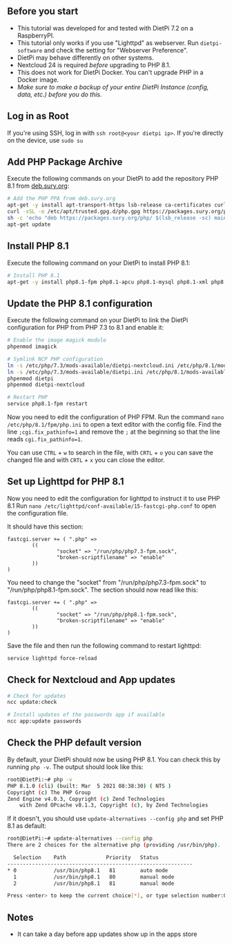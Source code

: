 ## Before you start
- This tutorial was developed for and tested with DietPi 7.2 on a RaspberryPI.
- This tutorial only works if you use "Lighttpd" as webserver.
  Run `dietpi-software` and check the setting for "Webserver Preference".
- DietPi may behave differently on other systems.
- Nextcloud 24 is required _before_ upgrading to PHP 8.1.
- This does not work for DietPi Docker. You can't upgrade PHP in a Docker image.
- _Make sure to make a backup of your entire DietPi Instance (config, data, etc.) before you do this._



## Log in as Root
If you're using SSH, log in with `ssh root@<your dietpi ip>`.
If you're directly on the device, use `sudo su`



## Add PHP Package Archive
Execute the following commands on your DietPi to add the repository PHP 8.1 from [deb.sury.org](https://deb.sury.org/#php-packages):

```bash
# Add the PHP PPA from deb.sury.org
apt-get -y install apt-transport-https lsb-release ca-certificates curl
curl -sSL -o /etc/apt/trusted.gpg.d/php.gpg https://packages.sury.org/php/apt.gpg
sh -c 'echo "deb https://packages.sury.org/php/ $(lsb_release -sc) main" > /etc/apt/sources.list.d/php.list'
apt-get update
```



## Install PHP 8.1
Execute the following command on your DietPi to install PHP 8.1:

```bash
# Install PHP 8.1
apt-get -y install php8.1-fpm php8.1-apcu php8.1-mysql php8.1-xml php8.1-zip php8.1-mbstring php8.1-gd php8.1-curl php8.1-redis php8.1-intl php8.1-bcmath php8.1-gmp php8.1-imagick imagemagick
```



## Update the PHP 8.1 configuration
Execute the following command on your DietPi to link the DietPi configuration for PHP from PHP 7.3 to 8.1 and enable it:
```bash
# Enable the image magick module
phpenmod imagick

# Symlink NCP PHP configuration
ln -s /etc/php/7.3/mods-available/dietpi-nextcloud.ini /etc/php/8.1/mods-available/dietpi-nextcloud.ini
ln -s /etc/php/7.3/mods-available/dietpi.ini /etc/php/8.1/mods-available/dietpi.ini
phpenmod dietpi
phpenmod dietpi-nextcloud

# Restart PHP
service php8.1-fpm restart
```

Now you need to edit the configuration of PHP FPM.
Run the command `nano /etc/php/8.1/fpm/php.ini` to open a text editor with the config file.
Find the line `;cgi.fix_pathinfo=1` and remove the `;` at the beginning so that the line reads `cgi.fix_pathinfo=1`.

You can use `CTRL` + `w` to search in the file, 
with `CRTL` + `o` you can save the changed file and 
with `CRTL` + `x` you can close the editor.



## Set up Lighttpd for PHP 8.1
Now you need to edit the configuration for lighttpd to instruct it to use PHP 8.1
Run `nano /etc/lighttpd/conf-available/15-fastcgi-php.conf` to open the configuration file.

It should have this section:
```
fastcgi.server += ( ".php" =>
        ((
                "socket" => "/run/php/php7.3-fpm.sock",
                "broken-scriptfilename" => "enable"
        ))
)
```

You need to change the "socket" from "/run/php/php7.3-fpm.sock" to "/run/php/php8.1-fpm.sock".
The section should now read like this:
```
fastcgi.server += ( ".php" =>
        ((
                "socket" => "/run/php/php8.1-fpm.sock",
                "broken-scriptfilename" => "enable"
        ))
)
```
Save the file and then run the following command to restart lighttpd:
```bash
service lighttpd force-reload
```



## Check for Nextcloud and App updates
```bash
# Check for updates
ncc update:check

# Install updates of the passwords app if available
ncc app:update passwords
```


## Check the PHP default version
By default, your DietPi should now be using PHP 8.1.
You can check this by running `php -v`. The output should look like this:
```bash
root@DietPi:~# php -v
PHP 8.1.0 (cli) (built: Mar  5 2021 08:38:30) ( NTS )
Copyright (c) The PHP Group
Zend Engine v4.0.3, Copyright (c) Zend Technologies
    with Zend OPcache v8.1.3, Copyright (c), by Zend Technologies
```

If it doesn't, you should use `update-alternatives --config php` and set PHP 8.1 as default:
```bash
root@DietPi:~# update-alternatives --config php
There are 2 choices for the alternative php (providing /usr/bin/php).

  Selection    Path             Priority   Status
------------------------------------------------------------
* 0            /usr/bin/php8.1   81        auto mode
  1            /usr/bin/php8.1   80        manual mode
  2            /usr/bin/php8.1   81        manual mode

Press <enter> to keep the current choice[*], or type selection number:0
```

## Notes
- It can take a day before app updates show up in the apps store